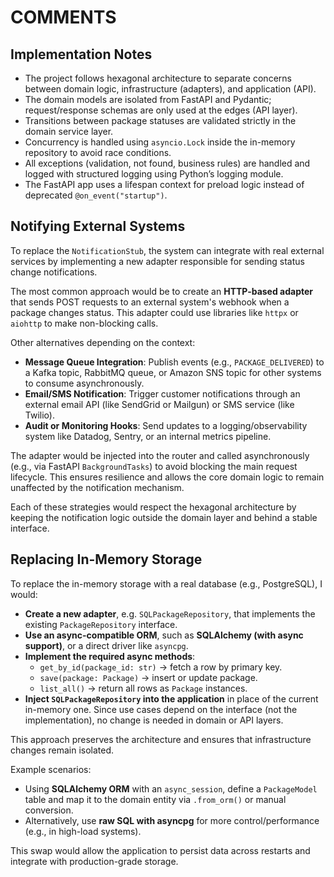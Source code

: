 # COMMENTS

## Implementation Notes

- The project follows hexagonal architecture to separate concerns between domain logic, infrastructure (adapters), and application (API).
- The domain models are isolated from FastAPI and Pydantic; request/response schemas are only used at the edges (API layer).
- Transitions between package statuses are validated strictly in the domain service layer.
- Concurrency is handled using `asyncio.Lock` inside the in-memory repository to avoid race conditions.
- All exceptions (validation, not found, business rules) are handled and logged with structured logging using Python’s logging module.
- The FastAPI app uses a lifespan context for preload logic instead of deprecated `@on_event("startup")`.

## Notifying External Systems

To replace the `NotificationStub`, the system can integrate with real external services by implementing a new adapter responsible for sending status change notifications.

The most common approach would be to create an **HTTP-based adapter** that sends POST requests to an external system's webhook when a package changes status. This adapter could use libraries like `httpx` or `aiohttp` to make non-blocking calls.

Other alternatives depending on the context:

- **Message Queue Integration**: Publish events (e.g., `PACKAGE_DELIVERED`) to a Kafka topic, RabbitMQ queue, or Amazon SNS topic for other systems to consume asynchronously.
- **Email/SMS Notification**: Trigger customer notifications through an external email API (like SendGrid or Mailgun) or SMS service (like Twilio).
- **Audit or Monitoring Hooks**: Send updates to a logging/observability system like Datadog, Sentry, or an internal metrics pipeline.

The adapter would be injected into the router and called asynchronously (e.g., via FastAPI `BackgroundTasks`) to avoid blocking the main request lifecycle. This ensures resilience and allows the core domain logic to remain unaffected by the notification mechanism.

Each of these strategies would respect the hexagonal architecture by keeping the notification logic outside the domain layer and behind a stable interface.


## Replacing In-Memory Storage

To replace the in-memory storage with a real database (e.g., PostgreSQL), I would:

- **Create a new adapter**, e.g. `SQLPackageRepository`, that implements the existing `PackageRepository` interface.
- **Use an async-compatible ORM**, such as **SQLAlchemy (with async support)**, or a direct driver like `asyncpg`.
- **Implement the required async methods**:
  - `get_by_id(package_id: str)` → fetch a row by primary key.
  - `save(package: Package)` → insert or update package.
  - `list_all()` → return all rows as `Package` instances.
- **Inject `SQLPackageRepository` into the application** in place of the current in-memory one. Since use cases depend on the interface (not the implementation), no change is needed in domain or API layers.

This approach preserves the architecture and ensures that infrastructure changes remain isolated.

Example scenarios:

- Using **SQLAlchemy ORM** with an `async_session`, define a `PackageModel` table and map it to the domain entity via `.from_orm()` or manual conversion.
- Alternatively, use **raw SQL with asyncpg** for more control/performance (e.g., in high-load systems).

This swap would allow the application to persist data across restarts and integrate with production-grade storage.
